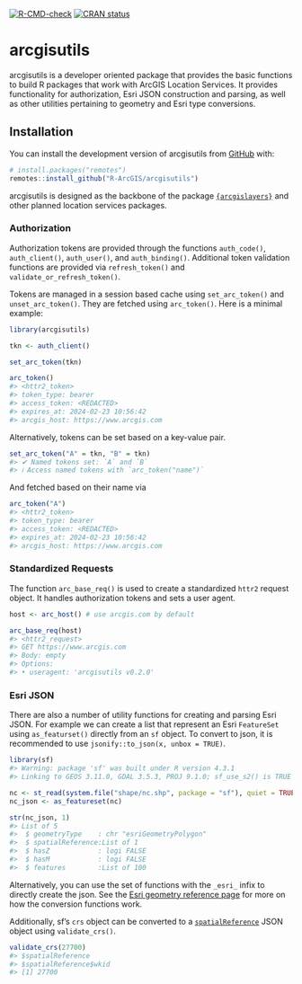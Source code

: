 
<!-- badges: start -->

[![R-CMD-check](https://github.com/R-ArcGIS/arcgisutils/actions/workflows/R-CMD-check.yaml/badge.svg)](https://github.com/R-ArcGIS/arcgisutils/actions/workflows/R-CMD-check.yaml)
[![CRAN
status](https://www.r-pkg.org/badges/version/arcgisutils)](https://CRAN.R-project.org/package=arcgisutils)
<!-- badges: end -->

# arcgisutils

arcgisutils is a developer oriented package that provides the basic
functions to build R packages that work with ArcGIS Location Services.
It provides functionality for authorization, Esri JSON construction and
parsing, as well as other utilities pertaining to geometry and Esri type
conversions.

## Installation

You can install the development version of arcgisutils from
[GitHub](https://github.com/) with:

``` r
# install.packages("remotes")
remotes::install_github("R-ArcGIS/arcgisutils")
```

arcgisutils is designed as the backbone of the package
[`{arcgislayers}`](https://github.com/r-arcgis/arcgislayers) and other
planned location services packages.

### Authorization

Authorization tokens are provided through the functions `auth_code()`,
`auth_client()`, `auth_user()`, and `auth_binding()`. Additional token
validation functions are provided via `refresh_token()` and
`validate_or_refresh_token()`.

Tokens are managed in a session based cache using `set_arc_token()` and
`unset_arc_token()`. They are fetched using `arc_token()`. Here is a
minimal example:

``` r
library(arcgisutils)

tkn <- auth_client()

set_arc_token(tkn)

arc_token()
#> <httr2_token>
#> token_type: bearer
#> access_token: <REDACTED>
#> expires_at: 2024-02-23 10:56:42
#> arcgis_host: https://www.arcgis.com
```

Alternatively, tokens can be set based on a key-value pair.

``` r
set_arc_token("A" = tkn, "B" = tkn)
#> ✔ Named tokens set: `A` and `B`
#> ℹ Access named tokens with `arc_token("name")`
```

And fetched based on their name via

``` r
arc_token("A")
#> <httr2_token>
#> token_type: bearer
#> access_token: <REDACTED>
#> expires_at: 2024-02-23 10:56:42
#> arcgis_host: https://www.arcgis.com
```

### Standardized Requests

The function `arc_base_req()` is used to create a standardized `httr2`
request object. It handles authorization tokens and sets a user agent.

``` r
host <- arc_host() # use arcgis.com by default

arc_base_req(host) 
#> <httr2_request>
#> GET https://www.arcgis.com
#> Body: empty
#> Options:
#> • useragent: 'arcgisutils v0.2.0'
```

### Esri JSON

There are also a number of utility functions for creating and parsing
Esri JSON. For example we can create a list that represent an Esri
`FeatureSet` using `as_featurset()` directly from an `sf` object. To
convert to json, it is recommended to use
`jsonify::to_json(x, unbox = TRUE)`.

``` r
library(sf)
#> Warning: package 'sf' was built under R version 4.3.1
#> Linking to GEOS 3.11.0, GDAL 3.5.3, PROJ 9.1.0; sf_use_s2() is TRUE

nc <- st_read(system.file("shape/nc.shp", package = "sf"), quiet = TRUE)
nc_json <- as_featureset(nc)

str(nc_json, 1)
#> List of 5
#>  $ geometryType    : chr "esriGeometryPolygon"
#>  $ spatialReference:List of 1
#>  $ hasZ            : logi FALSE
#>  $ hasM            : logi FALSE
#>  $ features        :List of 100
```

Alternatively, you can use the set of functions with the `_esri_` infix
to directly create the json. See the [Esri geometry reference
page](https://r.esri.com/arcgisutils/reference/esri_geometry.html) for
more on how the conversion functions work.

Additionally, sf’s `crs` object can be converted to a
[`spatialReference`](https://developers.arcgis.com/documentation/common-data-types/geometry-objects.htm#GUID-DFF0E738-5A42-40BC-A811-ACCB5814BABC)
JSON object using `validate_crs()`.

``` r
validate_crs(27700)
#> $spatialReference
#> $spatialReference$wkid
#> [1] 27700
```
